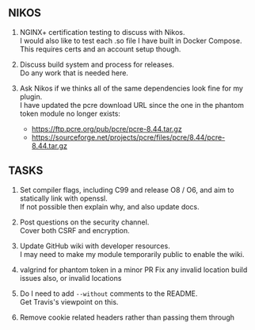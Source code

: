 NIKOS
-----
1. NGINX+ certification testing to discuss with Nikos.\
   I would also like to test each .so file I have built in Docker Compose.\
   This requires certs and an account setup though.

2. Discuss build system and process for releases.\
   Do any work that is needed here.

3. Ask Nikos if we thinks all of the same dependencies look fine for my plugin.\
   I have updated the pcre download URL since the one in the phantom token module no longer exists:
   - https://ftp.pcre.org/pub/pcre/pcre-8.44.tar.gz
   - https://sourceforge.net/projects/pcre/files/pcre/8.44/pcre-8.44.tar.gz

TASKS
-----
1. Set compiler flags, including C99 and release O8 / O6, and aim to statically link with openssl.\
   If not possible then explain why, and also update docs.

2. Post questions on the security channel.\
   Cover both CSRF and encryption.

3. Update GitHub wiki with developer resources.\
   I may need to make my module temporarily public to enable the wiki.

4. valgrind for phantom token in a minor PR
   Fix any invalid location build issues also, or invalid locations
 
5. Do I need to add `--without` comments to the README.\
   Get Travis's viewpoint on this.

6. Remove cookie related headers rather than passing them through